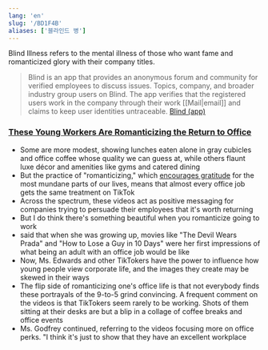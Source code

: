 ```yaml
---
lang: 'en'
slug: '/BD1F4B'
aliases: ['블라인드 병']
---
```


Blind Illness refers to the mental illness of those who want fame and romanticized glory with their company titles.

> Blind is an app that provides an anonymous forum and community for verified employees to discuss issues. Topics, company, and broader industry group users on Blind. The app verifies that the registered users work in the company through their work [[Mail|email]] and claims to keep user identities untraceable. [Blind (app)](<https://en.wikipedia.org/wiki/Blind_(app)>)

### [These Young Workers Are **Romanticizing** the Return to Office](https://www.nytimes.com/2022/11/27/business/tiktok-office-influencers.html)

- Some are more modest, showing lunches eaten alone in gray cubicles and office coffee whose quality we can guess at, while others flaunt luxe décor and amenities like gyms and catered dining
- But the practice of "romanticizing," which [encourages gratitude](https://www.nytimes.com/2022/05/11/well/mind/romanticize-your-life-tiktok.html) for the most mundane parts of our lives, means that almost every office job gets the same treatment on TikTok
- Across the spectrum, these videos act as positive messaging for companies trying to persuade their employees that it's worth returning
- But I do think there's something beautiful when you romanticize going to work
- said that when she was growing up, movies like "The Devil Wears Prada" and "How to Lose a Guy in 10 Days" were her first impressions of what being an adult with an office job would be like
- Now, Ms. Edwards and other TikTokers have the power to influence how young people view corporate life, and the images they create may be skewed in their ways
- The flip side of romanticizing one's office life is that not everybody finds these portrayals of the 9-to-5 grind convincing. A frequent comment on the videos is that TikTokers seem rarely to be working. Shots of them sitting at their desks are but a blip in a collage of coffee breaks and office events
- Ms. Godfrey continued, referring to the videos focusing more on office perks. "I think it's just to show that they have an excellent workplace
